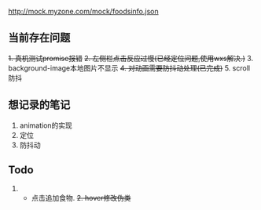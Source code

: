http://mock.myzone.com/mock/foodsinfo.json


## 当前存在问题
~~1. 真机测试promise报错~~
~~2. 左侧栏点击反应过慢(已经定位问题,使用wxs解决.)~~
3. background-image本地图片不显示
~~4. 对动画需要防抖动处理(已完成)~~
5. scroll防抖

## 想记录的笔记
1. animation的实现
2. 定位
3. 防抖动

## Todo
1. + 点击追加食物.
~~2. hover修改伪类~~